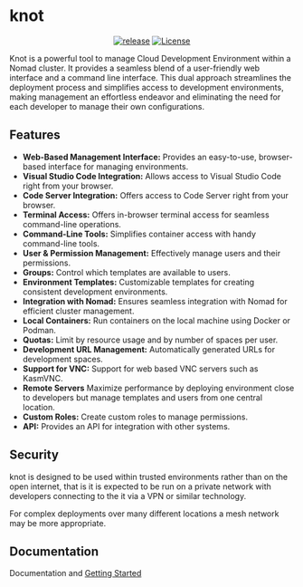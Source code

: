 # knot

<div align="center">

[![release](https://img.shields.io/github/v/release/paularlott/knot)](https://github.com/paularlott/knot/releases/latest)
[![License](https://img.shields.io/badge/License-Apache%202.0-blue.svg)](https://www.apache.org/licenses/LICENSE-2.0)

</div>

Knot is a powerful tool to manage Cloud Development Environment within a Nomad cluster. It provides a seamless blend of a user-friendly web interface and a command line interface. This dual approach streamlines the deployment process and simplifies access to development environments, making management an effortless endeavor and eliminating the need for each developer to manage their own configurations.

## Features

- **Web-Based Management Interface:** Provides an easy-to-use, browser-based interface for managing environments.
- **Visual Studio Code Integration:** Allows access to Visual Studio Code right from your browser.
- **Code Server Integration:** Offers access to Code Server right from your browser.
- **Terminal Access:** Offers in-browser terminal access for seamless command-line operations.
- **Command-Line Tools:** Simplifies container access with handy command-line tools.
- **User & Permission Management:** Effectively manage users and their permissions.
- **Groups:** Control which templates are available to users.
- **Environment Templates:** Customizable templates for creating consistent development environments.
- **Integration with Nomad:** Ensures seamless integration with Nomad for efficient cluster management.
- **Local Containers:** Run containers on the local machine using Docker or Podman.
- **Quotas:** Limit by resource usage and by number of spaces per user.
- **Development URL Management:** Automatically generated URLs for development spaces.
- **Support for VNC:** Support for web based VNC servers such as KasmVNC.
- **Remote Servers** Maximize performance by deploying environment close to developers but manage templates and users from one central location.
- **Custom Roles:** Create custom roles to manage permissions.
- **API:** Provides an API for integration with other systems.

## Security

knot is designed to be used within trusted environments rather than on the open internet, that is it is expected to be run on a private network with developers connecting to the it via a VPN or similar technology.

For complex deployments over many different locations a mesh network may be more appropriate.

## Documentation

Documentation and [Getting Started](https://getknot.dev/docs/install/)
